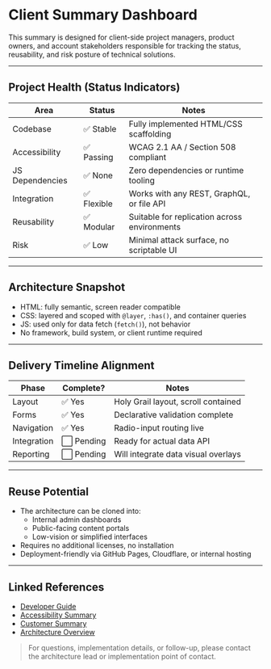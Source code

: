 # Client Summary Dashboard

This summary is designed for client-side project managers, product owners, and
account stakeholders responsible for tracking the status, reusability, and risk
posture of technical solutions.

---

## Project Health (Status Indicators)

| Area            | Status      | Notes                                        |
| --------------- | ----------- | -------------------------------------------- |
| Codebase        | ✅ Stable   | Fully implemented HTML/CSS scaffolding       |
| Accessibility   | ✅ Passing  | WCAG 2.1 AA / Section 508 compliant          |
| JS Dependencies | ✅ None     | Zero dependencies or runtime tooling         |
| Integration     | ✅ Flexible | Works with any REST, GraphQL, or file API    |
| Reusability     | ✅ Modular  | Suitable for replication across environments |
| Risk            | ✅ Low      | Minimal attack surface, no scriptable UI     |

---

## Architecture Snapshot

- HTML: fully semantic, screen reader compatible
- CSS: layered and scoped with `@layer`, `:has()`, and container queries
- JS: used only for data fetch (`fetch()`), not behavior
- No framework, build system, or client runtime required

---

## Delivery Timeline Alignment

| Phase       | Complete?  | Notes                               |
| ----------- | ---------- | ----------------------------------- |
| Layout      | ✅ Yes     | Holy Grail layout, scroll contained |
| Forms       | ✅ Yes     | Declarative validation complete     |
| Navigation  | ✅ Yes     | Radio-input routing live            |
| Integration | ⬜ Pending | Ready for actual data API           |
| Reporting   | ⬜ Pending | Will integrate data visual overlays |

---

## Reuse Potential

- The architecture can be cloned into:
  - Internal admin dashboards
  - Public-facing content portals
  - Low-vision or simplified interfaces
- Requires no additional licenses, no installation
- Deployment-friendly via GitHub Pages, Cloudflare, or internal hosting

---

## Linked References

- [Developer Guide](../docs/dev/index.md)
- [Accessibility Summary](../docs/dev/accessibility.md)
- [Customer Summary](../docs/customer/customer-overview.md)
- [Architecture Overview](../README.md)

> For questions, implementation details, or follow-up, please contact the
> architecture lead or implementation point of contact.
